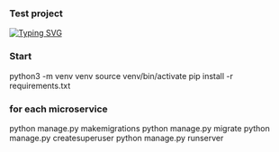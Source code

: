 ### Test project
[![Typing SVG](https://readme-typing-svg.herokuapp.com?color=%2336BCF7&lines=Микросервисы+на+Django+REST+framework+ )](https://git.io/typing-svg)

### Start
python3 -m venv venv
source venv/bin/activate
pip install -r requirements.txt

### for each microservice
python manage.py makemigrations
python manage.py migrate
python manage.py createsuperuser
python manage.py runserver
